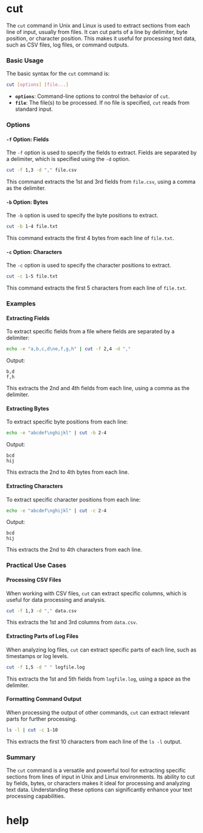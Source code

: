 # cut 

The `cut` command in Unix and Linux is used to extract sections from each line of input, usually from files. It can cut parts of a line by delimiter, byte position, or character position. This makes it useful for processing text data, such as CSV files, log files, or command outputs.

### Basic Usage

The basic syntax for the `cut` command is:

```sh
cut [options] [file...]
```

- **`options`**: Command-line options to control the behavior of `cut`.
- **`file`**: The file(s) to be processed. If no file is specified, `cut` reads from standard input.

### Options

#### `-f` Option: Fields

The `-f` option is used to specify the fields to extract. Fields are separated by a delimiter, which is specified using the `-d` option.

```sh
cut -f 1,3 -d "," file.csv
```

This command extracts the 1st and 3rd fields from `file.csv`, using a comma as the delimiter.

#### `-b` Option: Bytes

The `-b` option is used to specify the byte positions to extract.

```sh
cut -b 1-4 file.txt
```

This command extracts the first 4 bytes from each line of `file.txt`.

#### `-c` Option: Characters

The `-c` option is used to specify the character positions to extract.

```sh
cut -c 1-5 file.txt
```

This command extracts the first 5 characters from each line of `file.txt`.

### Examples

#### Extracting Fields

To extract specific fields from a file where fields are separated by a delimiter:

```sh
echo -e "a,b,c,d\ne,f,g,h" | cut -f 2,4 -d ","
```

Output:
```
b,d
f,h
```

This extracts the 2nd and 4th fields from each line, using a comma as the delimiter.

#### Extracting Bytes

To extract specific byte positions from each line:

```sh
echo -e "abcdef\nghijkl" | cut -b 2-4
```

Output:
```
bcd
hij
```

This extracts the 2nd to 4th bytes from each line.

#### Extracting Characters

To extract specific character positions from each line:

```sh
echo -e "abcdef\nghijkl" | cut -c 2-4
```

Output:
```
bcd
hij
```

This extracts the 2nd to 4th characters from each line.

### Practical Use Cases

#### Processing CSV Files

When working with CSV files, `cut` can extract specific columns, which is useful for data processing and analysis.

```sh
cut -f 1,3 -d "," data.csv
```

This extracts the 1st and 3rd columns from `data.csv`.

#### Extracting Parts of Log Files

When analyzing log files, `cut` can extract specific parts of each line, such as timestamps or log levels.

```sh
cut -f 1,5 -d " " logfile.log
```

This extracts the 1st and 5th fields from `logfile.log`, using a space as the delimiter.

#### Formatting Command Output

When processing the output of other commands, `cut` can extract relevant parts for further processing.

```sh
ls -l | cut -c 1-10
```

This extracts the first 10 characters from each line of the `ls -l` output.

### Summary

The `cut` command is a versatile and powerful tool for extracting specific sections from lines of input in Unix and Linux environments. Its ability to cut by fields, bytes, or characters makes it ideal for processing and analyzing text data. Understanding these options can significantly enhance your text processing capabilities.
# help 

```

```
